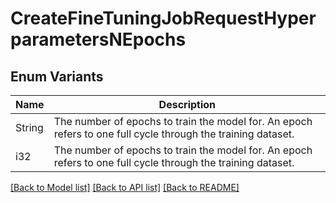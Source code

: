 # CreateFineTuningJobRequestHyperparametersNEpochs

## Enum Variants

| Name | Description |
|---- | -----|
| String | The number of epochs to train the model for. An epoch refers to one full cycle through the training dataset.  |
| i32 | The number of epochs to train the model for. An epoch refers to one full cycle through the training dataset.  |

[[Back to Model list]](../README.md#documentation-for-models) [[Back to API list]](../README.md#documentation-for-api-endpoints) [[Back to README]](../README.md)


